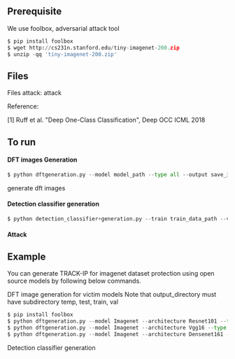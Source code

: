 ## Prerequisite
We use foolbox, adversarial attack tool

```python
$ pip install foolbox
$ wget http://cs231n.stanford.edu/tiny-imagenet-200.zip
$ unzip -qq 'tiny-imagenet-200.zip'
```
## Files
Files
attack: attack

Reference:

[1] Ruff et al. "Deep One-Class Classification", Deep OCC ICML 2018

## To run 

#### DFT images Generation
```python
$ python dftgeneration.py --model model_path --type all --output save_image_directory
```

generate dft images


#### Detection classifier generation
```python
$ python detection_classifier+generation.py --train train_data_path --val validataion_data_path --saveautoencoder save_autoencoder_directory --output save_classifier_directory
```



#### Attack

## Example
You can generate TRACK-IP for imagenet dataset protection using open source models by following below commands.

DFT image generation for victim models
Note that output_directory must have subdirectory temp, test, train, val
```python
$ pip install foolbox
$ python dftgeneration.py --model Imagenet --architecture Resnet101 --type all --output output_directory
$ python dftgeneration.py --model Imagenet --architecture Vgg16 --type all --output output_directory
$ python dftgeneration.py --model Imagenet --architecture Densenet161 --type all --output output_directory
```
Detection classifier generation
